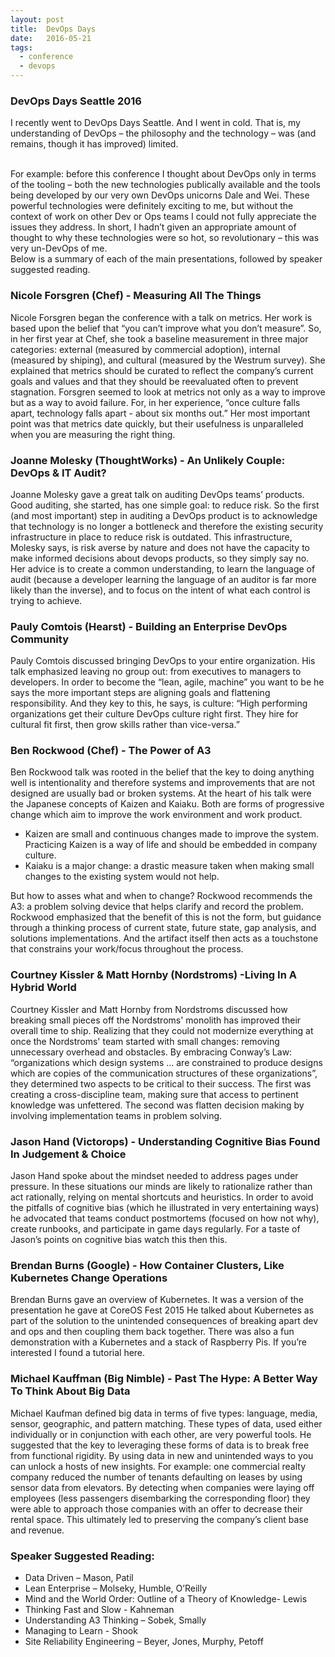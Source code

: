 ```yaml
---
layout: post
title:  DevOps Days
date:   2016-05-21
tags:
  - conference
  - devops
---
```


### DevOps Days Seattle 2016

I recently went to DevOps Days Seattle. And I went in cold. That is, my understanding of DevOps – the philosophy and the technology – was (and remains, though it has improved) limited.

<br>
For example: before this conference I thought about DevOps only in terms of the tooling – both the new technologies publically available and the tools being developed by our very own DevOps unicorns Dale and Wei. These powerful technologies were definitely exciting to me, but without the context of work on other Dev or Ops teams I could not fully appreciate the issues they address. In short, I hadn’t given an appropriate amount of thought to why these technologies were so hot, so revolutionary – this was very un-DevOps of me.

<br>
Below is a summary of each of the main presentations, followed by speaker suggested reading.


### Nicole Forsgren (Chef) - Measuring All The Things
Nicole Forsgren began the conference with a talk on metrics. Her work is based upon the belief that “you can’t improve what you don’t measure”. So, in her first year at Chef, she took a baseline measurement in three major categories: external (measured by commercial adoption), internal (measured by shiping), and cultural (measured by the Westrum survey). She explained that metrics should be curated to reflect the company’s current goals and values and that they should be reevaluated often to prevent stagnation. Forsgren seemed to look at metrics not only as a way to improve but as a way to avoid failure. For, in her experience, “once culture falls apart, technology falls apart - about six months out.” Her most important point was that metrics date quickly, but their usefulness is unparalleled when you are measuring the right thing.

### Joanne Molesky (ThoughtWorks) - An Unlikely Couple: DevOps & IT Audit?
Joanne Molesky gave a great talk on auditing DevOps teams’ products. Good auditing, she started, has one simple goal: to reduce risk. So the first (and most important) step in auditing a DevOps product is to acknowledge that technology is no longer a bottleneck and therefore the existing security infrastructure in place to reduce risk is outdated. This infrastructure, Molesky says, is risk averse by nature and does not have the capacity to make informed decisions about devops products, so they simply say no. Her advice is to create a common understanding, to learn the language of audit (because a developer learning the language of an auditor is far more likely than the inverse), and to focus on the intent of what each control is trying to achieve.

### Pauly Comtois (Hearst) - Building an Enterprise DevOps Community
Pauly Comtois discussed bringing DevOps to your entire organization. His talk emphasized leaving no group out: from executives to managers to developers. In order to become the “lean, agile, machine” you want to be he says the more important steps are aligning goals and flattening responsibility. And they key to this, he says, is culture: “High performing organizations get their culture DevOps culture right first. They hire for cultural fit first, then grow skills rather than vice-versa.”

### Ben Rockwood (Chef) - The Power of A3
Ben Rockwood talk was rooted in the belief that the key to doing anything well is intentionality and therefore systems and improvements that are not designed are usually bad or broken systems. At the heart of his talk were the Japanese concepts of Kaizen and Kaiaku. Both are forms of progressive change which aim to improve the work environment and work product.

- Kaizen are small and continuous changes made to improve the system. Practicing Kaizen is a way of life and should be embedded in company culture.
- Kaiaku is a major change: a drastic measure taken when making small changes to the existing system would not help.

But how to asses what and when to change? Rockwood recommends the A3: a problem solving device that helps clarify and record the problem. Rockwood emphasized that the benefit of this is not the form, but guidance through a thinking process of current state, future state, gap analysis, and solutions implementations. And the artifact itself then acts as a touchstone that constrains your work/focus throughout the process.

### Courtney Kissler & Matt Hornby (Nordstroms) -Living In A Hybrid World
Courtney Kissler and Matt Hornby from Nordstroms discussed how breaking small pieces off the Nordstroms' monolith has improved their overall time to ship. Realizing that they could not modernize everything at once the Nordstroms' team started with small changes: removing unnecessary overhead and obstacles. By embracing Conway’s Law: “organizations which design systems ... are constrained to produce designs which are copies of the communication structures of these organizations”, they determined two aspects to be critical to their success. The first was creating a cross-discipline team, making sure that access to pertinent knowledge was unfettered. The second was flatten decision making by involving implementation teams in problem solving.

### Jason Hand (Victorops) - Understanding Cognitive Bias Found In Judgement & Choice
Jason Hand spoke about the mindset needed to address pages under pressure. In these situations our minds are likely to rationalize rather than act rationally, relying on mental shortcuts and heuristics. In order to avoid the pitfalls of cognitive bias (which he illustrated in very entertaining ways) he advocated that teams conduct postmortems (focused on how not why), create runbooks, and participate in game days regularly. For a taste of Jason’s points on cognitive bias watch this then this.

### Brendan Burns (Google) - How Container Clusters, Like Kubernetes Change Operations
Brendan Burns gave an overview of Kubernetes. It was a version of the presentation he gave at
CoreOS Fest 2015 He talked about Kubernetes as part of the solution to the unintended consequences of breaking apart dev and ops and then coupling them back together. There was also a fun demonstration with a Kubernetes and a stack of Raspberry Pis. If you’re interested I found a tutorial here.

### Michael Kauffman (Big Nimble) - Past The Hype: A Better Way To Think About Big Data
Michael Kaufman defined big data in terms of five types: language, media, sensor, geographic, and pattern matching. These types of data, used either individually or in conjunction with each other, are very powerful tools. He suggested that the key to leveraging these forms of data is to break free from functional rigidity. By using data in new and unintended ways to you can unlock a hosts of new insights. For example: one commercial realty company reduced the number of tenants defaulting on leases by using sensor data from elevators. By detecting when companies were laying off employees (less passengers disembarking the corresponding floor) they were able to approach those companies with an offer to decrease their rental space. This ultimately led to preserving the company’s client base and revenue.

### Speaker Suggested Reading:
- Data Driven – Mason, Patil
- Lean Enterprise – Molseky, Humble, O’Reilly
- Mind and the World Order: Outline of a Theory of Knowledge-  Lewis
- Thinking Fast and Slow - Kahneman
- Understanding A3 Thinking – Sobek, Smally
- Managing to Learn - Shook
- Site Reliability Engineering – Beyer, Jones, Murphy, Petoff
